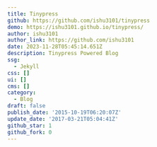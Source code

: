 ```yaml
---
title: Tinypress
github: https://github.com/ishu3101/tinypress
demo: https://ishu3101.github.io/tinypress/
author: ishu3101
author_link: https://github.com/ishu3101
date: 2023-11-28T05:45:14.651Z
description: Tinypress Powered Blog
ssg:
  - Jekyll
css: []
ui: []
cms: []
category:
  - Blog
draft: false
publish_date: '2015-10-19T06:20:07Z'
update_date: '2017-03-21T05:04:41Z'
github_star: 1
github_fork: 0
---
```

